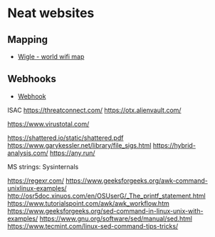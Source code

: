 # Neat websites
## Mapping
- [Wigle - world wifi map](https://wigle.net/)

## Webhooks
- [Webhook](https://webhook.site/)

ISAC
https://threatconnect.com/
https://otx.alienvault.com/

https://www.virustotal.com/

https://shattered.io/static/shattered.pdf
https://www.garykessler.net/library/file_sigs.html
https://hybrid-analysis.com/
https://any.run/


MS strings: Sysinternals

https://regexr.com/
https://www.geeksforgeeks.org/awk-command-unixlinux-examples/
http://osr5doc.xinuos.com/en/OSUserG/_The_printf_statement.html
https://www.tutorialspoint.com/awk/awk_workflow.htm
https://www.geeksforgeeks.org/sed-command-in-linux-unix-with-examples/
https://www.gnu.org/software/sed/manual/sed.html
https://www.tecmint.com/linux-sed-command-tips-tricks/
